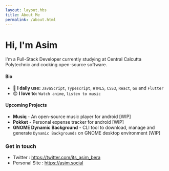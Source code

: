 ```yaml
---
layout: layout.hbs
title: About Me
permalink: /about.html
---
```


# Hi, I'm Asim

I'm a Full-Stack Developer currently studying at Central Calcutta Polytechnic and cooking open-source software.

#### Bio

- 🤩️ **I daily use:** `JavaScript`, `Typescript`, `HTML5`, `CSS3`, `React`, `Go` and `Flutter`
- 😍️ **I love to:** `Watch anime`, `listen to music`

#### Upcoming Projects

- **Musiq** - An open-source music player for android [WIP]
- **Pokket** - Personal expense tracker for android [WIP]
- **GNOME Dynamic Background** - CLI tool to download, manage and generate `Dynamic Backgrounds` on GNOME desktop environment [WIP]

### Get in touch

- Twitter : <https://twitter.com/its_asim_bera>
- Personal Site : <https://asim.social>
